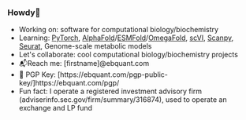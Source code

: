 <h3>Howdy👋</h3>
	

<ul>
<li>Working on: software for computational biology/biochemistry</li>
<li>Learning: <a href="https://pytorch.org/tutorials/">PyTorch</a>, <a href="https://github.com/deepmind/alphafold">AlphaFold</a>/<a href="https://github.com/facebookresearch/esm">ESMFold</a>/<a href="https://github.com/HeliXonProtein/OmegaFold">OmegaFold</a>, <a href="https://github.com/scverse/scvi-tools">scVI</a>, <a href="https://github.com/scverse/scanpy">Scanpy</a>, <a href="https://github.com/satijalab/seurat">Seurat</a>, Genome-scale metabolic models</a></li>
<li>Let's collaborate: cool computational biology/biochemistry projects</li>
<li>📬Reach me: [firstname]@ebquant.com</li>
<li>🔐 PGP Key: [https://ebquant.com/pgp-public-key/]https://ebquant.com/pgp/</a></li>
<li>Fun fact: I operate a registered investment advisory firm (adviserinfo.sec.gov/firm/summary/316874), used to operate an exchange and LP fund</li>
</ul>
